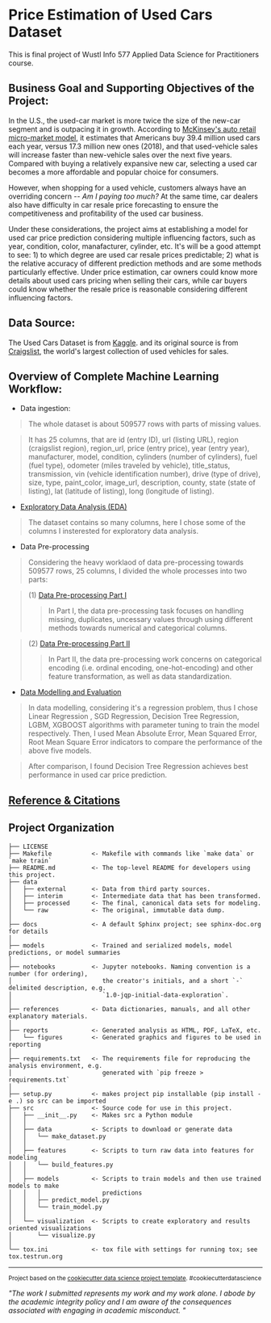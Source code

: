 Price Estimation of Used Cars Dataset
==============================

This is final project of Wustl Info 577 Applied Data Science for Practitioners course.

Business Goal and Supporting Objectives of the Project:
------------
In the U.S., the used-car market is more twice the size of the new-car segment and is outpacing it in growth. According to [McKinsey's auto retail micro-market model](https://www.mckinsey.com/industries/automotive-and-assembly/our-insights/used-cars-new-platforms-accelerating-sales-in-a-digitally-disrupted-market), it estimates that Americans buy 39.4 million used cars each year, versus 17.3 million new ones (2018), and that used-vehicle sales will increase faster than new-vehicle sales over the next five years. Compared with buying a relatively expansive new car, selecting a used car becomes a more affordable and popular choice for consumers. 

However, when shopping for a used vehicle, customers always have an overriding concern -- *Am I paying too much?* At the same time, car dealers also have difficulty in car resale price forecasting to ensure the competitiveness and profitability of the used car business. 

Under these considerations, the project aims at establishing a model for used car price prediction considering multiple influencing factors, such as year, condition, color, manafacturer, cylinder, etc. It's will be a good attempt to see: 1) to which degree are used car resale prices predictable; 2) what is the relative accuracy of different prediction methods and are some methods particularly effective. Under price estimation, car owners could know more details about used cars pricing when selling their cars, while car buyers could know whether the resale price is reasonable considering different influencing factors.

Data Source:
------------
The Used Cars Dataset is from [Kaggle](https://www.kaggle.com/austinreese/craigslist-carstrucks-data). and its original source is from [Craigslist](https://geo.craigslist.org/iso/us), the world's largest collection of used vehicles for sales. 

Overview of Complete Machine Learning Workflow:
----------------
- Data ingestion: 
> The whole dataset is about 509577 rows with parts of missing values. 

> It has 25 columns, that are id (entry ID), url (listing URL), region (craigslist region), region_url, price (entry price), year (entry year), manufacturer, model, condition, cylinders (number of cylinders), fuel (fuel type), odometer (miles traveled by vehicle), title_status, transmission, vin (vehicle identification number), drive (type of drive), size, type, paint_color, image_url, description, county, state (state of listing), lat (latitude of listing), long (longitude of listing).
- [Exploratory Data Analysis (EDA)](https://github.com/Janet-19/Python-Project/blob/master/notebooks/Exploratory%20Data%20Analysis.ipynb)
> The dataset contains so many columns, here I chose some of the columns I insterested for exploratory data analysis.
- Data Pre-processing
> Considering the heavy worklaod of data pre-processing towards 509577 rows, 25 columns, I divided the whole processes into two parts:

> (1) [Data Pre-processing Part I](https://github.com/Janet-19/Python-Project/blob/master/notebooks/Data%20Pre-processing%20Part%20I.ipynb)
>> In Part I, the data pre-processing task focuses on handling missing, duplicates, uncessary values through using different methods towards numerical and categorical columns.

> (2) [Data Pre-processing Part II](https://github.com/Janet-19/Python-Project/blob/master/notebooks/Data%20Pre-processing%20Part%20II.ipynb)
>> In Part II, the data pre-processing work concerns on categorical encoding (i.e. ordinal encoding, one-hot-encoding) and other feature transformation, as well as data standardization.

- [Data Modelling and Evaluation](https://github.com/Janet-19/Python-Project/blob/master/notebooks/Model%20Training%20%26%20Evaluation%20.ipynb)
> In data modelling, considering it's a regression problem, thus I chose Linear Regression , SGD Regression, Decision Tree Regression, LGBM, XGBOOST algorithms with parameter tuning to train the model respectively. Then, I used Mean Absolute Error, Mean Squared Error, Root Mean Square Error indicators to compare the performance of the above five models.

> After comparison, I found Decision Tree Regression achieves best performance in used car price prediction.

[Reference & Citations](https://github.com/Janet-19/Python-Project/blob/master/references/reference.md)
------------

Project Organization
------------

    ├── LICENSE
    ├── Makefile           <- Makefile with commands like `make data` or `make train`
    ├── README.md          <- The top-level README for developers using this project.
    ├── data
    │   ├── external       <- Data from third party sources.
    │   ├── interim        <- Intermediate data that has been transformed.
    │   ├── processed      <- The final, canonical data sets for modeling.
    │   └── raw            <- The original, immutable data dump.
    │
    ├── docs               <- A default Sphinx project; see sphinx-doc.org for details
    │
    ├── models             <- Trained and serialized models, model predictions, or model summaries
    │
    ├── notebooks          <- Jupyter notebooks. Naming convention is a number (for ordering),
    │                         the creator's initials, and a short `-` delimited description, e.g.
    │                         `1.0-jqp-initial-data-exploration`.
    │
    ├── references         <- Data dictionaries, manuals, and all other explanatory materials.
    │
    ├── reports            <- Generated analysis as HTML, PDF, LaTeX, etc.
    │   └── figures        <- Generated graphics and figures to be used in reporting
    │
    ├── requirements.txt   <- The requirements file for reproducing the analysis environment, e.g.
    │                         generated with `pip freeze > requirements.txt`
    │
    ├── setup.py           <- makes project pip installable (pip install -e .) so src can be imported
    ├── src                <- Source code for use in this project.
    │   ├── __init__.py    <- Makes src a Python module
    │   │
    │   ├── data           <- Scripts to download or generate data
    │   │   └── make_dataset.py
    │   │
    │   ├── features       <- Scripts to turn raw data into features for modeling
    │   │   └── build_features.py
    │   │
    │   ├── models         <- Scripts to train models and then use trained models to make
    │   │   │                 predictions
    │   │   ├── predict_model.py
    │   │   └── train_model.py
    │   │
    │   └── visualization  <- Scripts to create exploratory and results oriented visualizations
    │       └── visualize.py
    │
    └── tox.ini            <- tox file with settings for running tox; see tox.testrun.org


--------

<p><small>Project based on the <a target="_blank" href="https://drivendata.github.io/cookiecutter-data-science/">cookiecutter data science project template</a>. #cookiecutterdatascience</small></p>

*"The work I submitted represents my work and my work alone.  I abode by the academic integrity policy and I am aware of the consequences associated with engaging in academic misconduct. "*
